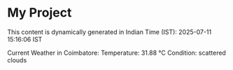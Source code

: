 # My Project

This content is dynamically generated in Indian Time (IST): 2025-07-11 15:16:06 IST


Current Weather in Coimbatore:
Temperature: 31.88 °C
Condition: scattered clouds
